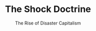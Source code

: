 ---
title: "The Shock Doctrine"
slug: "the-shock-doctrine"
subtitle: "The Rise of Disaster Capitalism"
publisher: "Metropolitan Books"
published: "2007"
asin: "0805079831"
authors: 
  - naomi-klein
started: "2013-06-16"
start_year: "2013"
finished: "2013-08-03"
---